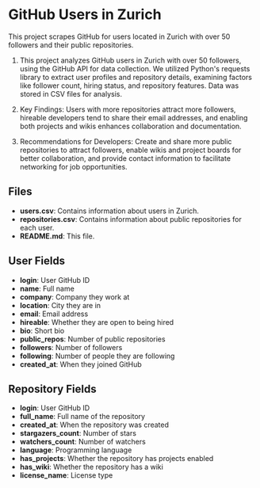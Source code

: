 
# GitHub Users in Zurich
This project scrapes GitHub for users located in Zurich with over 50 followers and their public repositories.

 
1. This project analyzes GitHub users in Zurich with over 50 followers, using the GitHub API for data collection. We utilized Python's requests library to extract user profiles and repository details, examining factors like follower count, hiring status, and repository features. Data was stored in CSV files for analysis.

2. Key Findings: Users with more repositories attract more followers, hireable developers tend to share their email addresses, and enabling both projects and wikis enhances collaboration and documentation.

3. Recommendations for Developers: Create and share more public repositories to attract followers, enable wikis and project boards for better collaboration, and provide contact information to facilitate networking for job opportunities.



## Files
- **users.csv**: Contains information about users in Zurich.
- **repositories.csv**: Contains information about public repositories for each user.
- **README.md**: This file.

## User Fields
- **login**: User GitHub ID
- **name**: Full name
- **company**: Company they work at
- **location**: City they are in
- **email**: Email address
- **hireable**: Whether they are open to being hired
- **bio**: Short bio
- **public_repos**: Number of public repositories
- **followers**: Number of followers
- **following**: Number of people they are following
- **created_at**: When they joined GitHub

## Repository Fields
- **login**: User GitHub ID
- **full_name**: Full name of the repository
- **created_at**: When the repository was created
- **stargazers_count**: Number of stars
- **watchers_count**: Number of watchers
- **language**: Programming language
- **has_projects**: Whether the repository has projects enabled
- **has_wiki**: Whether the repository has a wiki
- **license_name**: License type
